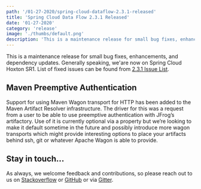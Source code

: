 ```yaml
---
path: '/01-27-2020/spring-cloud-dataflow-2.3.1-released'
title: 'Spring Cloud Data Flow 2.3.1 Released'
date: '01-27-2020'
category: 'release'
image: './thumbs/default.png'
description: 'This is a maintenance release for small bug fixes, enhancements, and dependency updates.'
---
```


This is a maintenance release for small bug fixes, enhancements, and dependency updates. Generally speaking, we'are now on Spring Cloud Hoxton SR1. List of fixed issues can be found from [2.3.1 Issue List](https://github.com/spring-cloud/spring-cloud-dataflow/issues/3707).

## Maven Preemptive Authentication

Support for using Maven Wagon transport for HTTP has been added to the Maven Artifact Resolver infrastructure. The driver for this was a request from a user to be able to use preemptive authentication with JFrog’s artifactory. Use of it is currently optional via a property but we’re looking to make it default sometime in the future and possibly introduce more wagon transports which might provide interesting options to place your artifacts behind ssh, git or whatever Apache Wagon is able to provide.

## Stay in touch...

As always, we welcome feedback and contributions, so please reach out to us on [Stackoverflow](https://stackoverflow.com/questions/tagged/spring-cloud-dataflow) or [GitHub](https://github.com/spring-cloud/spring-cloud-dataflow/issues) or via [Gitter](https://gitter.im/spring-cloud/spring-cloud-dataflow).
